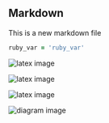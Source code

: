 Markdown
---
This is a new markdown file

```ruby
ruby_var = 'ruby_var'
```

<!---
```latex
\int_{a}^{b} f(x)dx = F(b) - F(a)
```
--->
![latex image](https://jules2689.github.io/gitcdn/images/website/images/latex/23153591f3af47f24f3ccc770832f128.png)

<!---
```latex
2 + 3 * y
```
--->
![latex image](https://jules2689.github.io/gitcdn/images/website/images/latex/77f5f9592c33ef6032654a1d239fd08d.png)

<!---
```latex
2 + 3 * x + y
```
--->
![latex image](https://jules2689.github.io/gitcdn/images/website/images/latex/d4288c31788111eb327756a53cb08b54.png)

<!---
```diagram
sequenceDiagram
    participant Jane
    participant Bob
    Jane->John: Hello John, how are you?
    loop Healthcheck
        John->John: Fight against hypochondria
    end
    Note right of John: Rational thoughts <br/>prevail...
    John-\->Jane: Great!
    John->Bob: How about you?
    Bob-\->John: Jolly good!
```
--->
![diagram image](https://jules2689.github.io/gitcdn/images/website/images/diagram/f7e9eac3a6f52a7aaff046a36d40ca1d.png)

